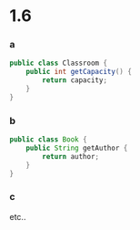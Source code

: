 # 1.6
### a
```java
public class Classroom {
    public int getCapacity() {
        return capacity;
    }
}
```

### b
```java
public class Book {
    public String getAuthor {
        return author;
    }
}
```


### c
etc..